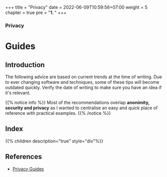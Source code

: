 +++
title = "Privacy"
date = 2022-06-09T10:59:56+07:00
weight = 5
chapter = true
pre = "<b>1. </b>"
+++

### Privacy

# Guides

## Introduction

The following advice are based on current trends at the time of writing. Due to ever changing software and techniques, some of these tips will become outdated quickly. Verify the date of writing to make sure you have an idea if it's relevant.

{{% notice info %}}
Most of the recommendations overlap **anonimity, security and privacy** as I wanted to centralise an easy and quick place of reference with practical examples.
{{% /notice %}}



## Index
{{% children description="true" style="div"%}}

## References
- [Privacy Guides](https://www.privacyguides.org/)